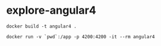 # explore-angular4

	docker build -t angular4 .

	docker run -v `pwd`:/app -p 4200:4200 -it --rm angular4 